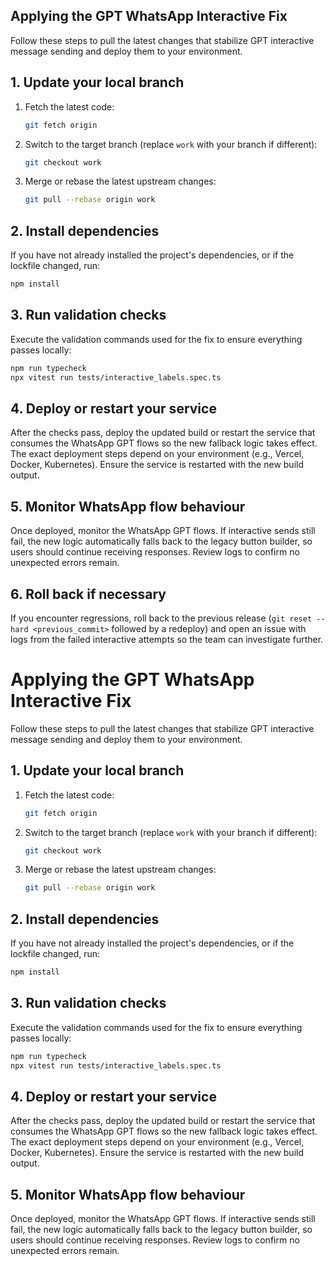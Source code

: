 ## Applying the GPT WhatsApp Interactive Fix

Follow these steps to pull the latest changes that stabilize GPT interactive message sending and deploy them to your environment.

## 1. Update your local branch
1. Fetch the latest code:
   ```bash
   git fetch origin
   ```
2. Switch to the target branch (replace `work` with your branch if different):
   ```bash
   git checkout work
   ```
3. Merge or rebase the latest upstream changes:
   ```bash
   git pull --rebase origin work
   ```

## 2. Install dependencies
If you have not already installed the project's dependencies, or if the lockfile changed, run:
```bash
npm install
```

## 3. Run validation checks
Execute the validation commands used for the fix to ensure everything passes locally:
```bash
npm run typecheck
npx vitest run tests/interactive_labels.spec.ts
```

## 4. Deploy or restart your service
After the checks pass, deploy the updated build or restart the service that consumes the WhatsApp GPT flows so the new fallback logic takes effect. The exact deployment steps depend on your environment (e.g., Vercel, Docker, Kubernetes). Ensure the service is restarted with the new build output.

## 5. Monitor WhatsApp flow behaviour
Once deployed, monitor the WhatsApp GPT flows. If interactive sends still fail, the new logic automatically falls back to the legacy button builder, so users should continue receiving responses. Review logs to confirm no unexpected errors remain.

## 6. Roll back if necessary
If you encounter regressions, roll back to the previous release (`git reset --hard <previous_commit>` followed by a redeploy) and open an issue with logs from the failed interactive attempts so the team can investigate further.
# Applying the GPT WhatsApp Interactive Fix

Follow these steps to pull the latest changes that stabilize GPT interactive message sending and deploy them to your environment.

## 1. Update your local branch
1. Fetch the latest code:
   ```bash
   git fetch origin
   ```
2. Switch to the target branch (replace `work` with your branch if different):
   ```bash
   git checkout work
   ```
3. Merge or rebase the latest upstream changes:
   ```bash
   git pull --rebase origin work
   ```

## 2. Install dependencies
If you have not already installed the project's dependencies, or if the lockfile changed, run:
```bash
npm install
```

## 3. Run validation checks
Execute the validation commands used for the fix to ensure everything passes locally:
```bash
npm run typecheck
npx vitest run tests/interactive_labels.spec.ts
```

## 4. Deploy or restart your service
After the checks pass, deploy the updated build or restart the service that consumes the WhatsApp GPT flows so the new fallback logic takes effect. The exact deployment steps depend on your environment (e.g., Vercel, Docker, Kubernetes). Ensure the service is restarted with the new build output.

## 5. Monitor WhatsApp flow behaviour
Once deployed, monitor the WhatsApp GPT flows. If interactive sends still fail, the new logic automatically falls back to the legacy button builder, so users should continue receiving responses. Review logs to confirm no unexpected errors remain.

